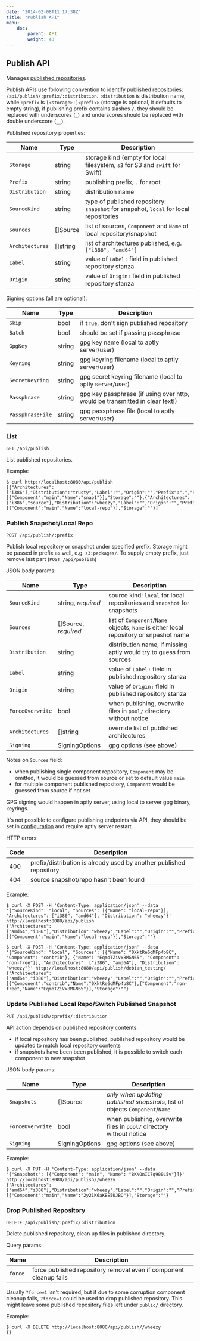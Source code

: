 ```yaml
---
date: "2014-02-08T11:17:38Z"
title: "Publish API"
menu:
    doc:
        parent: API
        weight: 40
---
```


Publish API
-----------

Manages [published repositories](/doc/aptly/publish).

Publish APIs use following convention to identify published repositories: `/api/publish/:prefix/:distribution`.
`:distribution` is distribution name, while `:prefix` is `[<storage>:]<prefix>` (storage is optional, it defaults
to empty string), if publishing prefix contains slashes `/`, they should be replaced with underscores (`_`) and underscores
should be replaced with double underscore (`__`).

Published repository properties:

 Name                      | Type                | Description
---------------------------|---------------------|-------------------------------
 `Storage`                 | string              | storage kind (empty for local filesystem, `s3` for S3 and `swift` for Swift)
 `Prefix`                  | string              | publishing prefix, `.` for root
 `Distribution`            | string              | distribution name
 `SourceKind`              | string              | type of published repository: `snapshot` for snapshot, `local` for local repositories
 `Sources`                 | []Source            | list of sources, `Component` and `Name` of local repository/snapshot
 `Architectures`           | []string            | list of architectures published, e.g. `["i386", "amd64"]`
 `Label`                   | string              | value of `Label:` field in published repository stanza
 `Origin`                  | string              | value of `Origin:` field in published repository stanza

Signing options (all are optional):


 Name                      | Type                | Description
---------------------------|---------------------|-------------------------------
 `Skip`                    | bool                | if `true`, don't sign published repository
 `Batch`                   | bool                | should be set if passing passphrase
 `GpgKey`                  | string              | gpg key name (local to aptly server/user)
 `Keyring`                 | string              | gpg keyring filename (local to aptly server/user)
 `SecretKeyring`           | string              | gpg secret keyring filename (local to aptly server/user)
 `Passphrase`              | string              | gpg key passphrase (if using over http, would be transmitted in clear text!)
 `PassphraseFile`          | string              | gpg passphrase file (local to aptly server/user)


### List

`GET /api/publish`

List published repositories.

Example:

    $ curl http://localhost:8080/api/publish
    [{"Architectures":["i386"],"Distribution":"trusty","Label":"","Origin":"","Prefix":".","SourceKind":"snapshot","Sources":[{"Component":"main","Name":"snap1"}],"Storage":""},{"Architectures":["i386","source"],"Distribution":"wheezy","Label":"","Origin":"","Prefix":"testing","SourceKind":"local","Sources":[{"Component":"main","Name":"local-repo"}],"Storage":""}]

### Publish Snapshot/Local Repo

`POST /api/publish/:prefix`

Publish local repository or snapshot under specified prefix. Storage might be passed in prefix as well,
e.g. `s3:packages/`. To supply empty prefix, just remove last part (`POST /api/publish`)

JSON body params:

 Name                      | Type                 | Description
---------------------------|----------------------|-------------------------------
 `SourceKind`              | string, *required*   | source kind: `local` for local repositories and `snapshot` for snapshots
 `Sources`                 | []Source, *required* | list of `Component`/`Name` objects, `Name` is either local repository or snpashot name
 `Distribution`            | string               | distribution name, if missing aptly would try to guess from sources
 `Label`                   | string               | value of `Label:` field in published repository stanza
 `Origin`                  | string               | value of `Origin:` field in published repository stanza
 `ForceOverwrite`          | bool                 | when publishing, overwrite files in `pool/` directory without notice
 `Architectures`           | []string             | override list of published architectures
 `Signing`                 | SigningOptions       | gpg options (see above)

Notes on `Sources` field:

 * when publishing single component repository, `Component` may be omitted, it would be guessed from source or set
   to default value `main`
 * for multiple component published repository, `Component` would be guessed from source if not set

 GPG signing would happen in aptly server, using local to server gpg binary, keyrings.

 It's not possible to configure publishing endpoints via API, they should be set in [configuration](/doc/configuration) and
 require aptly server restart.

HTTP errors:

Code      | Description
----------|-------------------------
 400      | prefix/distribution is already used by another published repository
 404      | source snapshot/repo hasn't been found

Example:

    $ curl -X POST -H 'Content-Type: application/json' --data '{"SourceKind": "local", "Sources": [{"Name": "local-repo"}], "Architectures": ["i386", "amd64"], "Distribution": "wheezy"}' http://localhost:8080/api/publish
    {"Architectures":["amd64","i386"],"Distribution":"wheezy","Label":"","Origin":"","Prefix":".","SourceKind":"local","Sources":[{"Component":"main","Name":"local-repo"}],"Storage":""}

    $ curl -X POST -H 'Content-Type: application/json' --data '{"SourceKind": "local", "Sources": [{"Name": "0XktRe6qMFp4b8C", "Component": "contrib"}, {"Name": "EqmoTZiVx8MGN65", "Component": "non-free"}], "Architectures": ["i386", "amd64"], "Distribution": "wheezy"}' http://localhost:8080/api/publish/debian_testing/
    {"Architectures":["amd64","i386"],"Distribution":"wheezy","Label":"","Origin":"","Prefix":"debian/testing","SourceKind":"local","Sources":[{"Component":"contrib","Name":"0XktRe6qMFp4b8C"},{"Component":"non-free","Name":"EqmoTZiVx8MGN65"}],"Storage":""}

### Update Published Local Repo/Switch Published Snapshot

`PUT /api/publish/:prefix/:distribution`

API action depends on published repository contents:

* if local repository has been published, published repository would be updated to match local repository contents
* if snapshots have been been published, it is possible to switch each component to new snapshot

JSON body params:

 Name                      | Type                 | Description
---------------------------|----------------------|-------------------------------
 `Snapshots`               | []Source             | *only when updating published snapshots*, list of objects `Component`/`Name`
 `ForceOverwrite`          | bool                 | when publishing, overwrite files in `pool/` directory without notice
 `Signing`                 | SigningOptions       | gpg options (see above)


Example:

    $ curl -X PUT -H 'Content-Type: application/json' --data '{"Snapshots": [{"Component": "main", "Name": "8KNOnIC7q900L5v"}]}' http://localhost:8080/api/publish//wheezy
    {"Architectures":["amd64","i386"],"Distribution":"wheezy","Label":"","Origin":"","Prefix":".","SourceKind":"local","Sources":[{"Component":"main","Name":"2y21K6aKBE5UJBQ"}],"Storage":""}

### Drop Published Repository

`DELETE /api/publish/:prefix/:distribution`

Delete published repository, clean up files in published directory.

Query params:

 Name                      | Description
---------------------------|-------------------------------
 `force`                   | force published repository removal even if component cleanup fails

Usually `?force=1` isn't required, but if due to some corruption component cleanup
fails, `?force=1` could be used to drop published repository. This might leave
some published repository files left under `public/` directory.

Example:

    $ curl -X DELETE http://localhost:8080/api/publish//wheezy
    {}
